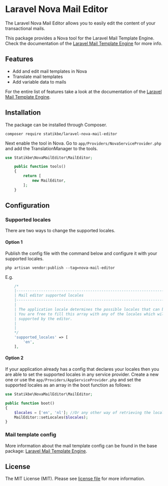 # Laravel Nova Mail Editor

The Laravel Nova Mail Editor allows you to easily edit the content of your transactional mails.

This package provides a Nova tool for the Laravel Mail Template Engine. Check the documentation of the [Laravel Mail Template Engine](https://github.com/statikbe/laravel-mail-template-engine) 
for more info.

## Features

- Add and edit mail templates in Nova
- Translate mail templates
- Add variable data to mails

For the entire list of features take a look at the documentation of the [Laravel Mail Template Engine](https://github.com/statikbe/laravel-mail-template-engine).

## Installation

The package can be installed through Composer.

```
composer require statikbe/laravel-nova-mail-editor
```

Next enable the tool in Nova. 
Go to `app/Providers/NovaServiceProvider.php` and add the TranslationManager to the tools.
```php
use Statikbe\NovaMailEditor\MailEditor;

    public function tools()
    {
        return [
            new MailEditor,
        ];
    }

```


## Configuration

### Supported locales
There are two ways to change the supported locales.
 
#### Option 1
Publish the config file with the command below and configure it with your supported locales.

```shell
php artisan vendor:publish --tag=nova-mail-editor
```

E.g.
```php
    /*
    |--------------------------------------------------------------------------
    | Mail editor supported locales
    |--------------------------------------------------------------------------
    |
    | The application locale determines the possible locales that can be used.
    | You are free to fill this array with any of the locales which will be
    | supported by the editor.
    |
    |
    */
    'supported_locales' => [
        'en',
    ],
```

#### Option 2
If your application already has a config that declares your locales then you are able to set the supported locales in 
any service provider. Create a new one or use the `app/Providers/AppServiceProvider.php` and set the supported locales 
as an array in the boot function as follows:

```php
use Statikbe\NovaMailEditor\MailEditor;

public function boot()
{
    $locales = ['en', 'nl']; //Or any other way of retrieving the locales;
    MailEditor::setLocales($locales);
}
```

### Mail template config
More information about the mail template config can be found in the base package: [Laravel Mail Template Engine](https://github.com/statikbe/laravel-mail-template-engine).


## License
The MIT License (MIT). Please see [license file](LICENSE.md) for more information.
